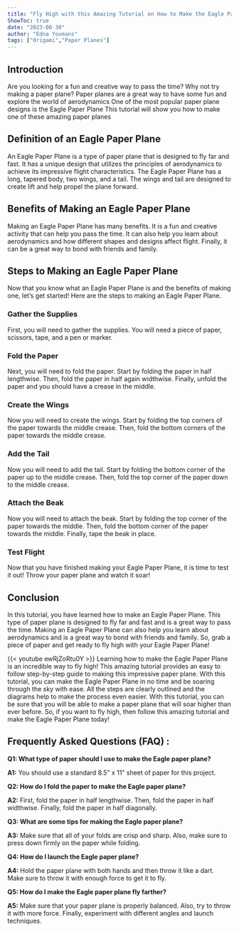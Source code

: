 ```yaml
---
title: "Fly High with this Amazing Tutorial on How to Make the Eagle Paper Plane!"
ShowToc: true 
date: "2023-08-30"
author: "Edna Youmans" 
tags: ["Origami","Paper Planes"]
---
```

## Introduction

Are you looking for a fun and creative way to pass the time? Why not try making a paper plane? Paper planes are a great way to have some fun and explore the world of aerodynamics One of the most popular paper plane designs is the Eagle Paper Plane This tutorial will show you how to make one of these amazing paper planes 

## Definition of an Eagle Paper Plane

An Eagle Paper Plane is a type of paper plane that is designed to fly far and fast. It has a unique design that utilizes the principles of aerodynamics to achieve its impressive flight characteristics. The Eagle Paper Plane has a long, tapered body, two wings, and a tail. The wings and tail are designed to create lift and help propel the plane forward.

## Benefits of Making an Eagle Paper Plane

Making an Eagle Paper Plane has many benefits. It is a fun and creative activity that can help you pass the time. It can also help you learn about aerodynamics and how different shapes and designs affect flight. Finally, it can be a great way to bond with friends and family.

## Steps to Making an Eagle Paper Plane

Now that you know what an Eagle Paper Plane is and the benefits of making one, let’s get started! Here are the steps to making an Eagle Paper Plane.

### Gather the Supplies

First, you will need to gather the supplies. You will need a piece of paper, scissors, tape, and a pen or marker.

### Fold the Paper

Next, you will need to fold the paper. Start by folding the paper in half lengthwise. Then, fold the paper in half again widthwise. Finally, unfold the paper and you should have a crease in the middle.

### Create the Wings

Now you will need to create the wings. Start by folding the top corners of the paper towards the middle crease. Then, fold the bottom corners of the paper towards the middle crease.

### Add the Tail

Now you will need to add the tail. Start by folding the bottom corner of the paper up to the middle crease. Then, fold the top corner of the paper down to the middle crease.

### Attach the Beak

Now you will need to attach the beak. Start by folding the top corner of the paper towards the middle. Then, fold the bottom corner of the paper towards the middle. Finally, tape the beak in place.

### Test Flight

Now that you have finished making your Eagle Paper Plane, it is time to test it out! Throw your paper plane and watch it soar!

## Conclusion

In this tutorial, you have learned how to make an Eagle Paper Plane. This type of paper plane is designed to fly far and fast and is a great way to pass the time. Making an Eagle Paper Plane can also help you learn about aerodynamics and is a great way to bond with friends and family. So, grab a piece of paper and get ready to fly high with your Eagle Paper Plane!

{{< youtube ewRjZoRtu0Y >}} 
Learning how to make the Eagle Paper Plane is an incredible way to fly high! This amazing tutorial provides an easy to follow step-by-step guide to making this impressive paper plane. With this tutorial, you can make the Eagle Paper Plane in no time and be soaring through the sky with ease. All the steps are clearly outlined and the diagrams help to make the process even easier. With this tutorial, you can be sure that you will be able to make a paper plane that will soar higher than ever before. So, if you want to fly high, then follow this amazing tutorial and make the Eagle Paper Plane today!

## Frequently Asked Questions (FAQ) :
**Q1: What type of paper should I use to make the Eagle paper plane?**

**A1:** You should use a standard 8.5" x 11" sheet of paper for this project.

**Q2: How do I fold the paper to make the Eagle paper plane?**

**A2:** First, fold the paper in half lengthwise. Then, fold the paper in half widthwise. Finally, fold the paper in half diagonally.

**Q3: What are some tips for making the Eagle paper plane?**

**A3:** Make sure that all of your folds are crisp and sharp. Also, make sure to press down firmly on the paper while folding.

**Q4: How do I launch the Eagle paper plane?**

**A4:** Hold the paper plane with both hands and then throw it like a dart. Make sure to throw it with enough force to get it to fly.

**Q5: How do I make the Eagle paper plane fly farther?**

**A5:** Make sure that your paper plane is properly balanced. Also, try to throw it with more force. Finally, experiment with different angles and launch techniques.




